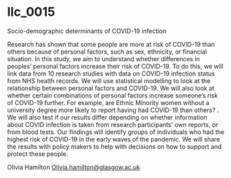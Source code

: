 # llc_0015
Socio-demographic determinants of COVID-19 infection

Research has shown that some people are more at risk of COVID-19 than others because of personal factors, such as sex, ethnicity, or financial situation. In this study, we aim to understand whether differences in peoples’ personal factors increase their risk of COVID-19. To do this, we will link data from 10 research studies with data on COVID-19 infection status from NHS health records. We will use statistical modelling to look at the relationship between personal factors and COVID-19. We will also look at whether certain combinations of personal factors increase someone’s risk of COVID-19 further. For example, are Ethnic Minority women without a university degree more likely to report having had COVID-19 than others? . We will also test if our results differ depending on whether information about COVID infection is taken from research participants’ own reports, or from blood tests. 
Our findings will identify groups of individuals who had the highest risk of COVID-19 in the early waves of the pandemic. We will share the results with policy makers to help with decisions on how to support and protect these people.

Olivia Hamilton Olivia.hamilton@glasgow.ac.uk 
